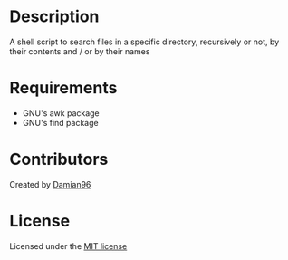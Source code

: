 # Description

A shell script to search files in a specific directory, recursively or not, by their contents and / or by their names

# Requirements

* GNU's awk package
* GNU's find package

# Contributors

Created by [Damian96](https://github.com/Damian96)

# License

Licensed under the [MIT license](LICENSE)